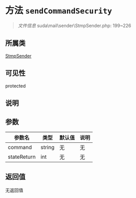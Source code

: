 # 方法 `sendCommandSecurity`

> *文件信息* suda\mail\sender\StmpSender.php: 199~226

## 所属类 

[StmpSender](../StmpSender.md)

## 可见性

protected

## 说明



## 参数


| 参数名 | 类型 | 默认值 | 说明 |
|--------|-----|-------|-------|
| command |  string | 无 | 无 |
| stateReturn |  int | 无 | 无 |



## 返回值

无返回值

